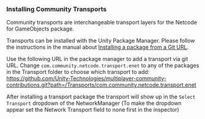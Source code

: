 ### Installing Community Transports

Community transports are interchangeable transport layers for the Netcode for GameObjects package.

Transports can be installed with the Unity Package Manager. Please follow the instructions in the manual about [Installing a package from a Git URL](https://docs.unity3d.com/Manual/upm-ui-giturl.html).

Use the following URL in the package manager to add a transport via git URL. Change `com.community.netcode.transport.enet` to any of the packages in the Transport folder to choose which transport to add:<br>
https://github.com/Unity-Technologies/multiplayer-community-contributions.git?path=/Transports/com.community.netcode.transport.enet

After installing a transport package the transport will show up in the `Select Transport` dropdown of the NetworkManager (To make the dropdown appear set the Network Transport field to none first in the inspector)
